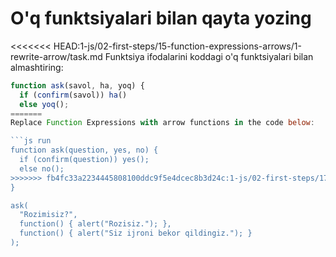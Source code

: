 
# O'q funktsiyalari bilan qayta yozing

<<<<<<< HEAD:1-js/02-first-steps/15-function-expressions-arrows/1-rewrite-arrow/task.md
Funktsiya ifodalarini koddagi o'q funktsiyalari bilan almashtiring:

```js run
function ask(savol, ha, yoq) {
  if (confirm(savol)) ha()
  else yoq();
=======
Replace Function Expressions with arrow functions in the code below:

```js run
function ask(question, yes, no) {
  if (confirm(question)) yes();
  else no();
>>>>>>> fb4fc33a2234445808100ddc9f5e4dcec8b3d24c:1-js/02-first-steps/17-arrow-functions-basics/1-rewrite-arrow/task.md
}

ask(
  "Rozimisiz?",
  function() { alert("Rozisiz."); },
  function() { alert("Siz ijroni bekor qildingiz."); }
);
```
